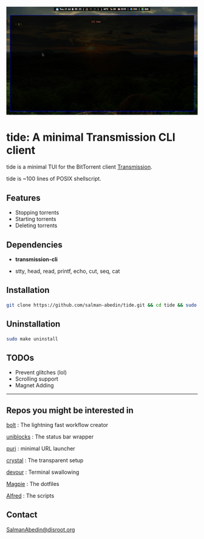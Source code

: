 ![](preview.gif)

# tide: A minimal Transmission CLI client

tide is a minimal TUI for the BitTorrent client [Transmission](https://transmissionbt.com/).

tide is ~100 lines of POSIX shellscript.

## Features

-  Stopping torrents
-  Starting torrents
-  Deleting torrents

## Dependencies

-  **transmission-cli**

-  stty, head, read, printf, echo, cut, seq, cat

## Installation

```sh
git clone https://github.com/salman-abedin/tide.git && cd tide && sudo make install
```

## Uninstallation

```sh
sudo make uninstall
```

## TODOs

-  Prevent glitches (lol)
-  Scrolling support
-  Magnet Adding

---

## Repos you might be interested in

[bolt](https://github.com/salman-abedin/bolt)
: The lightning fast workflow creator

[uniblocks](https://github.com/salman-abedin/uniblocks)
: The status bar wrapper

[puri](https://github.com/salman-abedin/puri)
: minimal URL launcher

[crystal](https://github.com/salman-abedin/crystal)
: The transparent setup

[devour](https://github.com/salman-abedin/devour)
: Terminal swallowing

[Magpie](https://github.com/salman-abedin/magpie)
: The dotfiles

[Alfred](https://github.com/salman-abedin/alfred)
: The scripts

## Contact

SalmanAbedin@disroot.org
